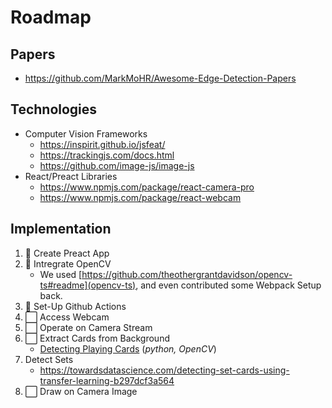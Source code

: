 # Roadmap

## Papers
- https://github.com/MarkMoHR/Awesome-Edge-Detection-Papers

## Technologies

- Computer Vision Frameworks
  - https://inspirit.github.io/jsfeat/
  - https://trackingjs.com/docs.html
  - https://github.com/image-js/image-js
- React/Preact Libraries
  - https://www.npmjs.com/package/react-camera-pro
  - https://www.npmjs.com/package/react-webcam


## Implementation
1. 🔳 Create Preact App
2. 🔳 Intregrate OpenCV
   - We used [https://github.com/theothergrantdavidson/opencv-ts#readme](opencv-ts), and even contributed some Webpack Setup back.
3. 🔳 Set-Up Github Actions
4. ⬜ Access Webcam
5. ⬜ Operate on Camera Stream
6. ⬜ Extract Cards from Background
   - [Detecting Playing Cards](https://arnab.org/blog/so-i-suck-24-automating-card-games-using-opencv-and-python/) (*python, OpenCV*)
7. Detect Sets
   - https://towardsdatascience.com/detecting-set-cards-using-transfer-learning-b297dcf3a564
8. ⬜ Draw on Camera Image
